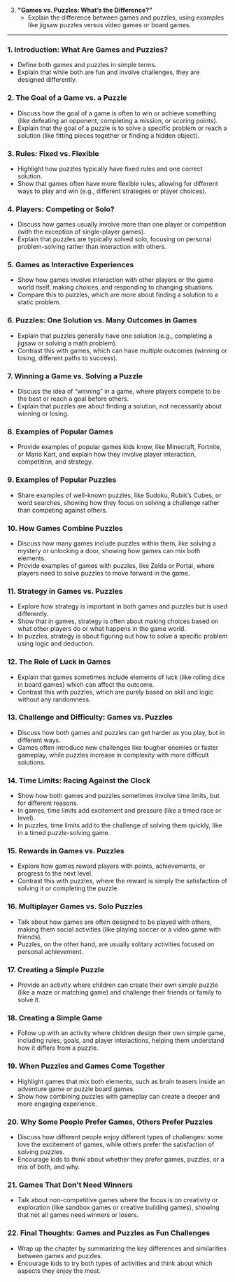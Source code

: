 
3. **"Games vs. Puzzles: What’s the Difference?"**
   - Explain the difference between games and puzzles, using examples like jigsaw puzzles versus video games or board games.

---

### 1. **Introduction: What Are Games and Puzzles?**
   - Define both games and puzzles in simple terms.
   - Explain that while both are fun and involve challenges, they are designed differently.

### 2. **The Goal of a Game vs. a Puzzle**
   - Discuss how the goal of a game is often to win or achieve something (like defeating an opponent, completing a mission, or scoring points).
   - Explain that the goal of a puzzle is to solve a specific problem or reach a solution (like fitting pieces together or finding a hidden object).

### 3. **Rules: Fixed vs. Flexible**
   - Highlight how puzzles typically have fixed rules and one correct solution.
   - Show that games often have more flexible rules, allowing for different ways to play and win (e.g., different strategies or player choices).

### 4. **Players: Competing or Solo?**
   - Discuss how games usually involve more than one player or competition (with the exception of single-player games).
   - Explain that puzzles are typically solved solo, focusing on personal problem-solving rather than interaction with others.

### 5. **Games as Interactive Experiences**
   - Show how games involve interaction with other players or the game world itself, making choices, and responding to changing situations.
   - Compare this to puzzles, which are more about finding a solution to a static problem.

### 6. **Puzzles: One Solution vs. Many Outcomes in Games**
   - Explain that puzzles generally have one solution (e.g., completing a jigsaw or solving a math problem).
   - Contrast this with games, which can have multiple outcomes (winning or losing, different paths to success).

### 7. **Winning a Game vs. Solving a Puzzle**
   - Discuss the idea of “winning” in a game, where players compete to be the best or reach a goal before others.
   - Explain that puzzles are about finding a solution, not necessarily about winning or losing.

### 8. **Examples of Popular Games**
   - Provide examples of popular games kids know, like Minecraft, Fortnite, or Mario Kart, and explain how they involve player interaction, competition, and strategy.

### 9. **Examples of Popular Puzzles**
   - Share examples of well-known puzzles, like Sudoku, Rubik’s Cubes, or word searches, showing how they focus on solving a challenge rather than competing against others.

### 10. **How Games Combine Puzzles**
   - Discuss how many games include puzzles within them, like solving a mystery or unlocking a door, showing how games can mix both elements.
   - Provide examples of games with puzzles, like Zelda or Portal, where players need to solve puzzles to move forward in the game.

### 11. **Strategy in Games vs. Puzzles**
   - Explore how strategy is important in both games and puzzles but is used differently.
   - Show that in games, strategy is often about making choices based on what other players do or what happens in the game world.
   - In puzzles, strategy is about figuring out how to solve a specific problem using logic and deduction.

### 12. **The Role of Luck in Games**
   - Explain that games sometimes include elements of luck (like rolling dice in board games) which can affect the outcome.
   - Contrast this with puzzles, which are purely based on skill and logic without any randomness.

### 13. **Challenge and Difficulty: Games vs. Puzzles**
   - Discuss how both games and puzzles can get harder as you play, but in different ways.
   - Games often introduce new challenges like tougher enemies or faster gameplay, while puzzles increase in complexity with more difficult solutions.

### 14. **Time Limits: Racing Against the Clock**
   - Show how both games and puzzles sometimes involve time limits, but for different reasons.
   - In games, time limits add excitement and pressure (like a timed race or level).
   - In puzzles, time limits add to the challenge of solving them quickly, like in a timed puzzle-solving game.

### 15. **Rewards in Games vs. Puzzles**
   - Explore how games reward players with points, achievements, or progress to the next level.
   - Contrast this with puzzles, where the reward is simply the satisfaction of solving it or completing the puzzle.

### 16. **Multiplayer Games vs. Solo Puzzles**
   - Talk about how games are often designed to be played with others, making them social activities (like playing soccer or a video game with friends).
   - Puzzles, on the other hand, are usually solitary activities focused on personal achievement.

### 17. **Creating a Simple Puzzle**
   - Provide an activity where children can create their own simple puzzle (like a maze or matching game) and challenge their friends or family to solve it.

### 18. **Creating a Simple Game**
   - Follow up with an activity where children design their own simple game, including rules, goals, and player interactions, helping them understand how it differs from a puzzle.

### 19. **When Puzzles and Games Come Together**
   - Highlight games that mix both elements, such as brain teasers inside an adventure game or puzzle board games.
   - Show how combining puzzles with gameplay can create a deeper and more engaging experience.

### 20. **Why Some People Prefer Games, Others Prefer Puzzles**
   - Discuss how different people enjoy different types of challenges: some love the excitement of games, while others prefer the satisfaction of solving puzzles.
   - Encourage kids to think about whether they prefer games, puzzles, or a mix of both, and why.

### 21. **Games That Don't Need Winners**
   - Talk about non-competitive games where the focus is on creativity or exploration (like sandbox games or creative building games), showing that not all games need winners or losers.

### 22. **Final Thoughts: Games and Puzzles as Fun Challenges**
   - Wrap up the chapter by summarizing the key differences and similarities between games and puzzles.
   - Encourage kids to try both types of activities and think about which aspects they enjoy the most.